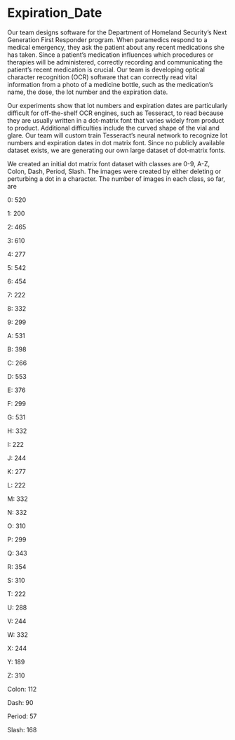 # Expiration_Date
Our team designs software for the Department of Homeland Security’s Next Generation First Responder program.  When paramedics respond to a medical emergency, they ask the patient about any recent medications she has taken.  Since a patient’s medication influences which procedures or therapies will be administered, correctly recording and communicating the patient’s recent medication is crucial.  Our team is developing optical character recognition (OCR) software that can correctly read vital information from a photo of a medicine bottle, such as the medication’s name, the dose, the lot number and the expiration date.  

Our experiments show that lot numbers and expiration dates are particularly difficult for off-the-shelf OCR engines, such as Tesseract, to read because they are usually written in a dot-matrix font that varies widely from product to product. Additional difficulties include the curved shape of the vial and glare. Our team will custom train Tesseract’s neural network to recognize lot numbers and expiration dates in dot matrix font. Since no publicly available dataset exists, we are generating our own large dataset of dot-matrix fonts. 

We created an initial dot matrix font dataset with classes are 0-9, A-Z, Colon, Dash, Period, Slash.
The images were created by either deleting or perturbing a dot in a character. The number of images in each class, so far, are

0: 520

1: 200

2: 465

3: 610

4: 277

5: 542

6: 454

7: 222

8: 332

9: 299

A: 531

B: 398

C: 266

D: 553

E: 376

F: 299

G: 531

H: 332

I: 222

J: 244

K: 277

L: 222

M: 332

N: 332

O: 310

P: 299

Q: 343

R: 354

S: 310

T: 222

U: 288

V: 244

W: 332

X: 244

Y: 189

Z: 310

Colon: 112

Dash: 90

Period: 57

Slash: 168

